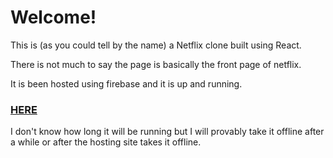 # Welcome!

This is (as you could tell by the name) a Netflix clone built using React.

There is not much to say the page is basically the front page of netflix.

It is been hosted using firebase and it is up and running.

### <a href="https://netflox-d7a44.web.app/" alt="page site">HERE<a/>
  
I don't know how long it will be running but I will provably take it offline after a while or after the hosting site takes it offline.
